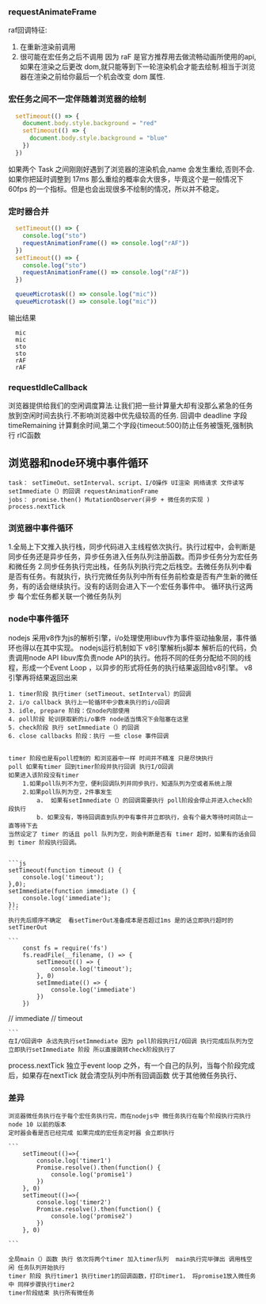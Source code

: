 ### requestAnimateFrame 
  raf回调特征:
  1. 在重新渲染前调用
  2. 很可能在宏任务之后不调用
  因为 raF 是官方推荐用去做流畅动画所使用的api,如果在渲染之后更改 dom,就只能等到下一轮渲染机会才能去绘制.相当于浏览器在渲染之前给你最后一个机会改变 dom 属性.

### 宏任务之间不一定伴随着浏览器的绘制 
  ```js
    setTimeout(() => {
      document.body.style.background = "red"
      setTimeout(() => {
        document.body.style.background = "blue"
      })
    })
  ```
  如果两个 Task 之间刚刚好遇到了浏览器的渲染机会,name 会发生重绘,否则不会.如果你把延时调整到 17ms 那么重绘的概率会大很多，毕竟这个是一般情况下 60fps 的一个指标。但是也会出现很多不绘制的情况，所以并不稳定。
### 定时器合并
  ```js
    setTimeout(() => {
      console.log("sto")
      requestAnimationFrame(() => console.log("rAF"))
    })
    setTimeout(() => {
      console.log("sto")
      requestAnimationFrame(() => console.log("rAF"))
    })

    queueMicrotask(() => console.log("mic"))
    queueMicrotask(() => console.log("mic"))

  ```
  输出结果
  ```
    mic
    mic
    sto
    sto
    rAF
    rAF

  ```
### requestIdleCallback
浏览器提供给我们的空闲调度算法.让我们把一些计算量大却有没那么紧急的任务放到空闲时间去执行.不影响浏览器中优先级较高的任务.
回调中 deadline 字段 timeRemaining 计算剩余时间,第二个字段{timeout:500}防止任务被饿死,强制执行 rIC函数

## 浏览器和node环境中事件循环
    task： setTimeOut、setInterval、script、I/O操作 UI渲染 网络请求 文件读写 setImmediate（）的回调 requestAnimationFrame 
    jobs： promise.then() MutationObserver(异步 + 微任务的实现 )  process.nextTick
### 浏览器中事件循环
 1.全局上下文推入执行栈，同步代码进入主线程依次执行。执行过程中，会判断是同步任务还是异步任务，异步任务进入任务队列注册函数。而异步任务分为宏任务和微任务
 2.同步任务执行完出栈，任务队列执行完之后栈空。去微任务队列中看是否有任务。有就执行，执行完微任务队列中所有任务前检查是否有产生新的微任务，有的话会继续执行。没有的话则会进入下一个宏任务事件中。
 循环执行这两步
 每个宏任务都关联一个微任务队列



 ### node中事件循环
 nodejs 采用v8作为js的解析引擎，i/o处理使用libuv作为事件驱动抽象层，事件循环也得以在其中实现。
 nodejs运行机制如下
    v8引擎解析js脚本
    解析后的代码，负责调用node API
    libuv库负责node API的执行。他将不同的任务分配给不同的线程，形成一个Event Loop ，以异步的形式将任务的执行结果返回给v8引擎。
    v8引擎再将结果返回出来


    1. timer阶段 执行timer（setTimeout、setInterval）的回调
    2. i/o callback 执行上一轮循环中少数未执行的i/o回调
    3. idle, prepare 阶段：仅node内部使用
    4. poll阶段 轮训获取新的i/o事件 node适当情况下会阻塞在这里
    5. check阶段 执行 setImmediate（）的回调
    6. close callbacks 阶段：执行 一些 close 事件回调


    timer 阶段也是有poll控制的 和浏览器中一样 时间并不精准 只是尽快执行
    poll 如果有timer 回到timer阶段并执行回调 执行I/O回调
    如果进入该阶段没有timer 
        1.如果poll队列不为空，便利回调队列并同步执行，知道队列为空或者系统上限
        2.如果poll队列为空，2件事发生 
            a.  如果有setImmediate（）的回调需要执行 poll阶段会停止并进入check阶段执行
            b. 如果没有，等待回调直到队列中有事件并立即执行，会有个最大等待时间防止一直等待下去
    当然设定了 timer 的话且 poll 队列为空，则会判断是否有 timer 超时，如果有的话会回到 timer 阶段执行回调。


    ```js
    setTimeout(function timeout () {
        console.log('timeout');
    },0);
    setImmediate(function immediate () {
        console.log('immediate');
    });
    ```
    执行先后顺序不确定  看setTimerOut准备成本是否超过1ms 是的话立即执行超时的setTimerOut

    ``` 
        const fs = require('fs')
        fs.readFile(__filename, () => {
            setTimeout(() => {
                console.log('timeout');
            }, 0)
            setImmediate(() => {
                console.log('immediate')
            })
        })
// immediate
// timeout

    ```
    在I/O回调中 永远先执行setImmediate 因为 poll阶段执行I/O回调 执行完成后队列为空 立即执行setImmediate 阶段 所以直接跳转check阶段执行了


 process.nextTick 
 独立于event loop 之外，有一个自己的队列，当每个阶段完成后，如果存在nextTick 就会清空队列中所有回调函数 优于其他微任务执行、

 ### 差异
    浏览器微任务执行在于每个宏任务执行完，而在nodejs中 微任务执行在每个阶段执行完执行 
    node 10 以前的版本 
    定时器会看是否已经完成 如果完成的宏任务定时器 会立即执行

    ```
        setTimeout(()=>{
            console.log('timer1')
            Promise.resolve().then(function() {
                console.log('promise1')
            })
        }, 0)
        setTimeout(()=>{
            console.log('timer2')
            Promise.resolve().then(function() {
                console.log('promise2')
            })
        }, 0)

    ```

    全局main（）函数 执行 依次将两个timer 加入timer队列  main执行完毕弹出 调用栈空闲 任务队列开始执行
    timer 阶段 执行timer1 执行timer1的回调函数，打印timer1， 将promise1放入微任务中 同样步骤执行timer2
    timer阶段结束 执行所有微任务


